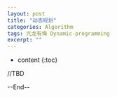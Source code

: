 ```yaml
---
layout: post
title: "动态规划"
categories: Algorithm
tags: 亢龙有悔 Dynamic-programming
excerpt: ""
---
```


* content
{:toc}

//TBD

--End--